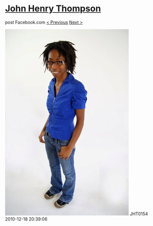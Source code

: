# [John Henry Thompson](../README.md)
post Facebook.com
[< Previous](2010-12-18-23.md) [Next >](2010-12-18-25.md)

[![](../media/2010-12-18/Fam-2010-JHT0154.jpg)](../README.md)
JHT0154
2010-12-18 20:39:06